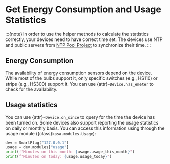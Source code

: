 
# Get Energy Consumption and Usage Statistics

:::{note}
In order to use the helper methods to calculate the statistics correctly, your devices need to have correct time set.
The devices use NTP and public servers from [NTP Pool Project](https://www.ntppool.org/) to synchronize their time.
:::

## Energy Consumption

The availability of energy consumption sensors depend on the device.
While most of the bulbs support it, only specific switches (e.g., HS110) or strips (e.g., HS300) support it.
You can use {attr}`~Device.has_emeter` to check for the availability.


## Usage statistics

You can use {attr}`~Device.on_since` to query for the time the device has been turned on.
Some devices also support reporting the usage statistics on daily or monthly basis.
You can access this information using through the usage module ({class}`kasa.modules.Usage`):

```py
dev = SmartPlug("127.0.0.1")
usage = dev.modules["usage"]
print(f"Minutes on this month: {usage.usage_this_month}")
print(f"Minutes on today: {usage.usage_today}")
```

